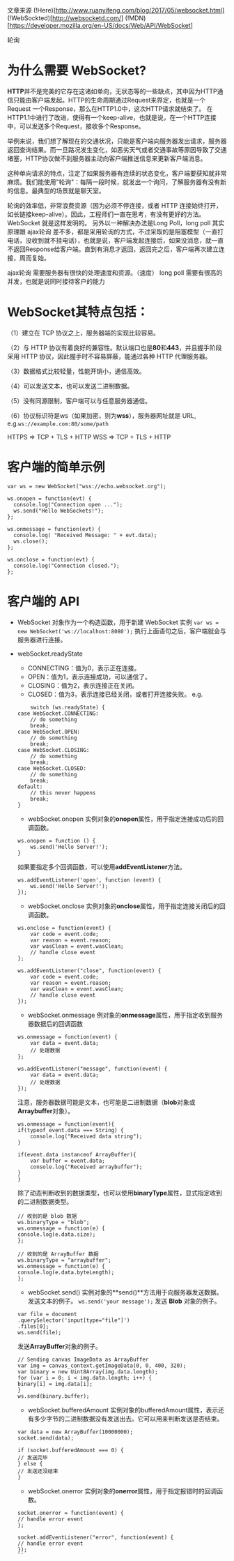 文章来源 (!Here)[http://www.ruanyifeng.com/blog/2017/05/websocket.html]
(!WebSockted)[http://websocketd.com/] 
(!MDN)[https://developer.mozilla.org/en-US/docs/Web/API/WebSocket]

轮询 

# 为什么需要 WebSocket?
**HTTP**并不是完美的它存在这诸如单向，无状态等的一些缺点，其中因为HTTP通信只能由客户端发起。HTTP的生命周期通过Request来界定，也就是一个Request 一个Response，那么在HTTP1.0中，这次HTTP请求就结束了。
在HTTP1.1中进行了改进，使得有一个keep-alive，也就是说，在一个HTTP连接中，可以发送多个Request，接收多个Response。

举例来说，我们想了解现在的交通状况，只能是客户端向服务器发出请求，服务器返回查询结果。而一旦路况发生变化，如恶劣天气或者交通事故等原因导致了交通堵塞，HTTP协议做不到服务器主动向客户端推送信息来更新客户端消息。

这种单向请求的特点，注定了如果服务器有连续的状态变化，客户端要获知就非常麻烦。我们能使用"轮询"：每隔一段时候，就发出一个询问，了解服务器有没有新的信息。最典型的场景就是聊天室。

轮询的效率低，非常浪费资源（因为必须不停连接，或者 HTTP 连接始终打开， 如长链接keep-alive）。因此，工程师们一直在思考，有没有更好的方法。WebSocket 就是这样发明的。
另外以一种解决办法是Long Poll，long poll 其实原理跟 ajax轮询 差不多，都是采用轮询的方式，不过采取的是阻塞模型（一直打电话，没收到就不挂电话），也就是说，客户端发起连接后，如果没消息，就一直不返回Response给客户端。直到有消息才返回，返回完之后，客户端再次建立连接，周而复始。

ajax轮询 需要服务器有很快的处理速度和资源。（速度）
long poll 需要有很高的并发，也就是说同时接待客户的能力

# WebSocket其特点包括：

（1）建立在 TCP 协议之上，服务器端的实现比较容易。

（2）与 HTTP 协议有着良好的兼容性。默认端口也是**80**和**443**，并且握手阶段采用 HTTP 协议，因此握手时不容易屏蔽，能通过各种 HTTP 代理服务器。

（3）数据格式比较轻量，性能开销小，通信高效。

（4）可以发送文本，也可以发送二进制数据。

（5）没有同源限制，客户端可以与任意服务器通信。

（6）协议标识符是ws（如果加密，则为**wss**），服务器网址就是 URL, e.g.```ws://example.com:80/some/path```

HTTPS => TCP + TLS + HTTP
WSS => TCP + TLS + HTTP

# 客户端的简单示例
```
var ws = new WebSocket("wss://echo.websocket.org");

ws.onopen = function(evt) { 
  console.log("Connection open ..."); 
  ws.send("Hello WebSockets!");
};

ws.onmessage = function(evt) {
  console.log( "Received Message: " + evt.data);
  ws.close();
};

ws.onclose = function(evt) {
  console.log("Connection closed.");
};      
```
# 客户端的 API
 - WebSocket 对象作为一个构造函数，用于新建 WebSocket 实例
    ```var ws = new WebSocket('ws://localhost:8080');```
    执行上面语句之后，客户端就会与服务器进行连接。
 - webSocket.readyState
    - CONNECTING：值为0，表示正在连接。
    - OPEN：值为1，表示连接成功，可以通信了。
    - CLOSING：值为2，表示连接正在关闭。
    - CLOSED：值为3，表示连接已经关闭，或者打开连接失败。
    e.g.
    ```
        switch (ws.readyState) {
    case WebSocket.CONNECTING:
        // do something
        break;
    case WebSocket.OPEN:
        // do something
        break;
    case WebSocket.CLOSING:
        // do something
        break;
    case WebSocket.CLOSED:
        // do something
        break;
    default:
        // this never happens
        break;
    }
    ```
    - webSocket.onopen
    实例对象的**onopen**属性，用于指定连接成功后的回调函数。
    ```
    ws.onopen = function () {
        ws.send('Hello Server!');
    }
    ```
    如果要指定多个回调函数，可以使用**addEventListener**方法。
    ```
    ws.addEventListener('open', function (event) {
        ws.send('Hello Server!');
    });
    ```
    - webSocket.onclose
    实例对象的**onclose**属性，用于指定连接关闭后的回调函数。
    ```
    ws.onclose = function(event) {
        var code = event.code;
        var reason = event.reason;
        var wasClean = event.wasClean;
        // handle close event
    };

    ws.addEventListener("close", function(event) {
        var code = event.code;
        var reason = event.reason;
        var wasClean = event.wasClean;
        // handle close event
    });
    ```
    - webSocket.onmessage
    例对象的**onmessage**属性，用于指定收到服务器数据后的回调函数
    ```
    ws.onmessage = function(event) {
        var data = event.data;
        // 处理数据
    };

    ws.addEventListener("message", function(event) {
        var data = event.data;
        // 处理数据
    });
    ```
    注意，服务器数据可能是文本，也可能是二进制数据（**blob**对象或**Arraybuffer**对象）。
    ```
    ws.onmessage = function(event){
    if(typeof event.data === String) {
        console.log("Received data string");
    }

    if(event.data instanceof ArrayBuffer){
        var buffer = event.data;
        console.log("Received arraybuffer");
    }
    }
    ```
    除了动态判断收到的数据类型，也可以使用**binaryType**属性，显式指定收到的二进制数据类型。

    ```
    // 收到的是 blob 数据
    ws.binaryType = "blob";
    ws.onmessage = function(e) {
    console.log(e.data.size);
    };

    // 收到的是 ArrayBuffer 数据
    ws.binaryType = "arraybuffer";
    ws.onmessage = function(e) {
    console.log(e.data.byteLength);
    };
    ```
    - webSocket.send()
    实例对象的**send()**方法用于向服务器发送数据。
    发送文本的例子。
    ```ws.send('your message');```
    发送 **Blob** 对象的例子。
    ```
    var file = document
    .querySelector('input[type="file"]')
    .files[0];
    ws.send(file);
    ```
    发送**ArrayBuffer**对象的例子。
    ```
    // Sending canvas ImageData as ArrayBuffer
    var img = canvas_context.getImageData(0, 0, 400, 320);
    var binary = new Uint8Array(img.data.length);
    for (var i = 0; i < img.data.length; i++) {
    binary[i] = img.data[i];
    }
    ws.send(binary.buffer);
    ```
    - webSocket.bufferedAmount
    实例对象的bufferedAmount属性，表示还有多少字节的二进制数据没有发送出去。它可以用来判断发送是否结束。
    ```
    var data = new ArrayBuffer(10000000);
    socket.send(data);

    if (socket.bufferedAmount === 0) {
    // 发送完毕
    } else {
    // 发送还没结束
    }
    ```
    - webSocket.onerror
    实例对象的**onerror**属性，用于指定报错时的回调函数。
    ```
    socket.onerror = function(event) {
    // handle error event
    };

    socket.addEventListener("error", function(event) {
    // handle error event
    });
    ``